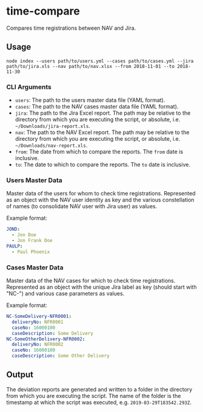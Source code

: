# time-compare
Compares time registrations between NAV and Jira.

## Usage

`node index --users path/to/users.yml --cases path/to/cases.yml --jira path/to/jira.xls --nav path/to/nav.xlsx --from 2018-11-01 --to 2018-11-30`

### CLI Arguments

* `users`: The path to the users master data file (YAML format).
* `cases`: The path to the NAV cases master data file (YAML format).
* `jira`: The path to the Jira Excel report. The path may be relative to the directory from which you are executing the script, or absolute, i.e. `~/Downloads/jira-report.xls`.
* `nav`: The path to the NAV Excel report. The path may be relative to the directory from which you are executing the script, or absolute, i.e. `~/Downloads/nav-report.xls`.
* `from`: The date from which to compare the reports. The `from` date is inclusive.
* `to`: The date to which to compare the reports. The `to` date is inclusive.

### Users Master Data

Master data of the users for whom to check time registrations. Represented as an object with the NAV user identity as key and the various constellation of names (to consolidate NAV user with Jira user) as values.

Example format:

```yaml
JOND:
  - Jon Doe
  - Jon Frank Doe
PAULP:
  - Paul Phoenix
```

### Cases Master Data

Master data of the NAV cases for which to check time registrations. Represented as an object with the unique Jira label as key (should start with "NC-") and various case parameters as values.

Example format:

```yaml
NC-SomeDelivery-NFR0001:
  deliveryNo: NFR0001
  caseNo: 16000100
  caseDescription: Some Delivery
NC-SomeOtherDelivery-NFR0002:
  deliveryNo: NFR0002
  caseNo: 16000100
  caseDescription: Some Other Delivery
```

## Output

The deviation reports are generated and written to a folder in the directory from which you are executing the script. The name of the folder is the timestamp at which the script was executed, e.g. `2019-03-29T183542.293Z`.
